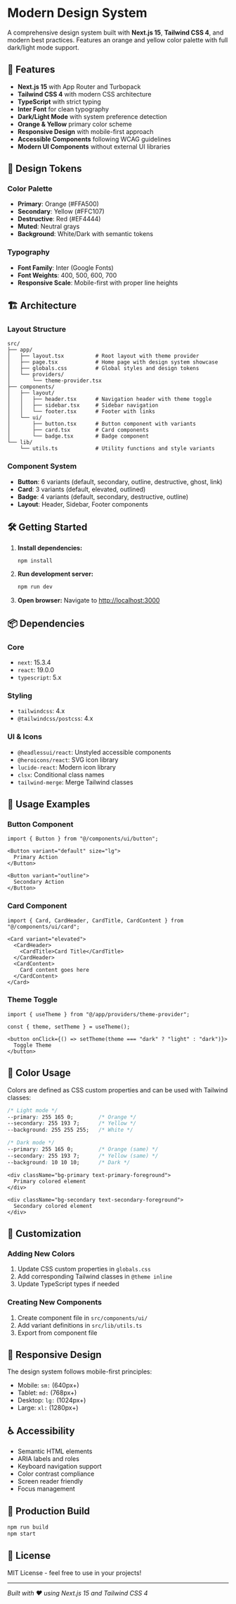 # Modern Design System

A comprehensive design system built with **Next.js 15**, **Tailwind CSS 4**, and modern best practices. Features an orange and yellow color palette with full dark/light mode support.

## 🚀 Features

- **Next.js 15** with App Router and Turbopack
- **Tailwind CSS 4** with modern CSS architecture
- **TypeScript** with strict typing
- **Inter Font** for clean typography
- **Dark/Light Mode** with system preference detection
- **Orange & Yellow** primary color scheme
- **Responsive Design** with mobile-first approach
- **Accessible Components** following WCAG guidelines
- **Modern UI Components** without external UI libraries

## 🎨 Design Tokens

### Color Palette
- **Primary**: Orange (#FFA500)
- **Secondary**: Yellow (#FFC107)
- **Destructive**: Red (#EF4444)
- **Muted**: Neutral grays
- **Background**: White/Dark with semantic tokens

### Typography
- **Font Family**: Inter (Google Fonts)
- **Font Weights**: 400, 500, 600, 700
- **Responsive Scale**: Mobile-first with proper line heights

## 🏗️ Architecture

### Layout Structure
```
src/
├── app/
│   ├── layout.tsx          # Root layout with theme provider
│   ├── page.tsx            # Home page with design system showcase
│   ├── globals.css         # Global styles and design tokens
│   └── providers/
│       └── theme-provider.tsx
├── components/
│   ├── layout/
│   │   ├── header.tsx      # Navigation header with theme toggle
│   │   ├── sidebar.tsx     # Sidebar navigation
│   │   └── footer.tsx      # Footer with links
│   └── ui/
│       ├── button.tsx      # Button component with variants
│       ├── card.tsx        # Card components
│       └── badge.tsx       # Badge component
└── lib/
    └── utils.ts            # Utility functions and style variants
```

### Component System
- **Button**: 6 variants (default, secondary, outline, destructive, ghost, link)
- **Card**: 3 variants (default, elevated, outlined)
- **Badge**: 4 variants (default, secondary, destructive, outline)
- **Layout**: Header, Sidebar, Footer components

## 🛠️ Getting Started

1. **Install dependencies:**
   ```bash
   npm install
   ```

2. **Run development server:**
   ```bash
   npm run dev
   ```

3. **Open browser:**
   Navigate to [http://localhost:3000](http://localhost:3000)

## 📦 Dependencies

### Core
- `next`: 15.3.4
- `react`: 19.0.0
- `typescript`: 5.x

### Styling
- `tailwindcss`: 4.x
- `@tailwindcss/postcss`: 4.x

### UI & Icons
- `@headlessui/react`: Unstyled accessible components
- `@heroicons/react`: SVG icon library
- `lucide-react`: Modern icon library
- `clsx`: Conditional class names
- `tailwind-merge`: Merge Tailwind classes

## 🎯 Usage Examples

### Button Component
```tsx
import { Button } from "@/components/ui/button";

<Button variant="default" size="lg">
  Primary Action
</Button>

<Button variant="outline">
  Secondary Action
</Button>
```

### Card Component
```tsx
import { Card, CardHeader, CardTitle, CardContent } from "@/components/ui/card";

<Card variant="elevated">
  <CardHeader>
    <CardTitle>Card Title</CardTitle>
  </CardHeader>
  <CardContent>
    Card content goes here
  </CardContent>
</Card>
```

### Theme Toggle
```tsx
import { useTheme } from "@/app/providers/theme-provider";

const { theme, setTheme } = useTheme();

<button onClick={() => setTheme(theme === "dark" ? "light" : "dark")}>
  Toggle Theme
</button>
```

## 🌈 Color Usage

Colors are defined as CSS custom properties and can be used with Tailwind classes:

```css
/* Light mode */
--primary: 255 165 0;        /* Orange */
--secondary: 255 193 7;      /* Yellow */
--background: 255 255 255;   /* White */

/* Dark mode */
--primary: 255 165 0;        /* Orange (same) */
--secondary: 255 193 7;      /* Yellow (same) */
--background: 10 10 10;      /* Dark */
```

```tsx
<div className="bg-primary text-primary-foreground">
  Primary colored element
</div>

<div className="bg-secondary text-secondary-foreground">
  Secondary colored element
</div>
```

## 🔧 Customization

### Adding New Colors
1. Update CSS custom properties in `globals.css`
2. Add corresponding Tailwind classes in `@theme inline`
3. Update TypeScript types if needed

### Creating New Components
1. Create component file in `src/components/ui/`
2. Add variant definitions in `src/lib/utils.ts`
3. Export from component file

## 📱 Responsive Design

The design system follows mobile-first principles:
- Mobile: `sm:` (640px+)
- Tablet: `md:` (768px+)
- Desktop: `lg:` (1024px+)
- Large: `xl:` (1280px+)

## ♿ Accessibility

- Semantic HTML elements
- ARIA labels and roles
- Keyboard navigation support
- Color contrast compliance
- Screen reader friendly
- Focus management

## 🚀 Production Build

```bash
npm run build
npm start
```

## 📄 License

MIT License - feel free to use in your projects!

---

*Built with ❤️ using Next.js 15 and Tailwind CSS 4*
